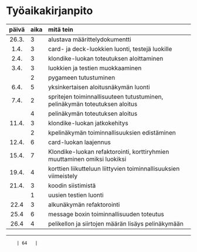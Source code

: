 # Työaikakirjanpito

| päivä | aika | mitä tein  |
| :----:|:-----| :-----|
| 26.3. | 3    | alustava määrittelydokumentti |
| 1.4.  | 3    | card- ja deck-luokkien luonti, testejä luokille |
| 2.4.  | 3    | klondike-luokan toteutuksen aloittaminen |
| 3.4.  | 3    | luokkien ja testien muokkaaminen |
|       | 2    | pygameen tutustuminen |
| 6.4.  | 5    | yksinkertaisen aloitusnäkymän luonti |
| 7.4.  | 2    | spritejen toiminnallisuuteen tutustuminen, pelinäkymän toteutuksen aloitus |
|       | 4    | pelinäkymän toteutuksen aloitus |
| 11.4. | 3    | klondike-luokan jatkokehitys |
|       | 2    | kpelinäkymän toiminnallisuuksien edistäminen |
| 12.4. | 6    | card-luokan laajennus |
| 15.4. | 7    | Klondike-luokan refaktorointi, korttiryhmien muuttaminen omiksi luokiksi |
| 19.4. | 4    | korttien liikutteluun liittyvien toiminnallisuuksien viimeistely |
| 21.4. | 3    | koodin siistimistä |
|       | 1    | uusien testien luonti |
| 22.4  | 3    | alkunäkymän refaktorointi |
| 25.4  | 6    | message boxin toiminnallisuuden toteutus |
| 26.4  | 4    | pelikellon ja siirtojen määrän lisäys pelinäkymään |
---------------------------------------------------------------------
		| 64   |

